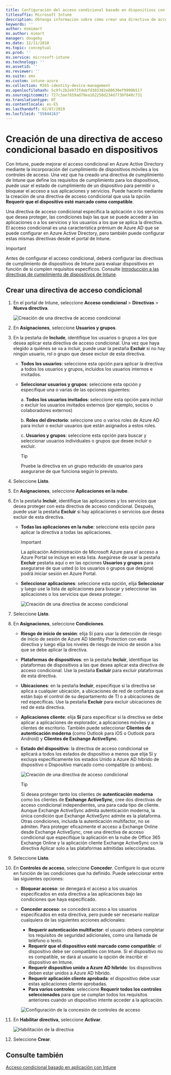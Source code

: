 ```yaml
---
title: Configuración del acceso condicional basado en dispositivos con Intune
titlesuffix: Microsoft Intune
description: Obtenga información sobre cómo crear una directiva de acceso condicional basado en dispositivos teniendo en cuenta el cumplimiento de dispositivos de Microsoft Intune y la administración de aplicaciones móviles.
keywords: ''
author: msmimart
ms.author: mimart
manager: dougeby
ms.date: 12/11/2018
ms.topic: conceptual
ms.prod: ''
ms.service: microsoft-intune
ms.technology: ''
ms.assetid: ''
ms.reviewer: ''
ms.suite: ems
ms.custom: intune-azure
ms.collection: M365-identity-device-management
ms.openlocfilehash: 5c9fc2b2e973fdebfd303382e88630ef9999b517
ms.sourcegitcommit: 727c3ae7659ad79ea162250d234d7730f840c731
ms.translationtype: HT
ms.contentlocale: es-ES
ms.lasthandoff: 02/07/2019
ms.locfileid: "55844163"
---
```

# <a name="create-a-device-based-conditional-access-policy"></a>Creación de una directiva de acceso condicional basado en dispositivos

Con Intune, puede mejorar el acceso condicional en Azure Active Directory mediante la incorporación del cumplimiento de dispositivos móviles a los controles de acceso. Una vez que ha creado una directiva de cumplimiento de Intune que define los requisitos de cumplimiento para los dispositivos, puede usar el estado de cumplimiento de un dispositivo para permitir o bloquear el acceso a sus aplicaciones y servicios. Puede hacerlo mediante la creación de una directiva de acceso condicional que usa la opción **Requerir que el dispositivo esté marcado como compatible**. 

Una directiva de acceso condicional especifica la aplicación o los servicios que desea proteger, las condiciones bajo las que se puede acceder a las aplicaciones o a los servicios y los usuarios a los que se aplica la directiva. El acceso condicional es una característica prémium de Azure AD que se puede configurar en Azure Active Directory, pero también puede configurar estas mismas directivas desde el portal de Intune. 

> [!IMPORTANT]
> Antes de configurar el acceso condicional, deberá configurar las directivas de cumplimiento de dispositivos de Intune para evaluar dispositivos en función de si cumplen requisitos específicos. Consulte [Introducción a las directivas de cumplimiento de dispositivos de Intune](device-compliance-get-started.md).

## <a name="create-conditional-access-policy"></a>Crear una directiva de acceso condicional

1.  En el portal de Intune, seleccione **Acceso condicional** > **Directivas** > **Nueva directiva**.
   
    ![Creación de una directiva de acceso condicional](media/create-conditional-access-intune/create-ca.png)
 
2.  En **Asignaciones**, seleccione **Usuarios y grupos**. 
3.  En la pestaña de **Include**, identifique los usuarios o grupos a los que desea aplicar esta directiva de acceso condicional. Una vez que haya elegido a quiénes se va a incluir, puede usar la pestaña **Excluir** si no hay ningún usuario, rol o grupo que desee excluir de esta directiva.  
    - **Todos los usuarios**: seleccione esta opción para aplicar la directiva a todos los usuarios y grupos, incluidos los usuarios internos e invitados.
  
    - **Seleccionar usuarios y grupos**: seleccione esta opción y especifique una o varias de las opciones siguientes:
  
      a. **Todos los usuarios invitados**: seleccione esta opción para incluir o excluir los usuarios invitados externos (por ejemplo, socios o colaboradores externos)
       
      b. **Roles del directorio**: seleccione uno o varios roles de Azure AD para incluir o excluir usuarios que están asignados a estos roles.
      
      c. **Usuarios y grupos**: seleccione esta opción para buscar y seleccionar usuarios individuales o grupos que desee incluir o excluir.
     
       > [!TIP]  
       > Pruebe la directiva en un grupo reducido de usuarios para asegurarse de que funciona según lo previsto.
4.  Seleccione **Listo**.
5.  En **Asignaciones**, seleccione **Aplicaciones en la nube**. 
6.  En la pestaña **Incluir**, identifique las aplicaciones y los servicios que desea proteger con esta directiva de acceso condicional. Después, puede usar la pestaña **Excluir** si hay aplicaciones o servicios que desea excluir de esta directiva.
    - **Todas las aplicaciones en la nube**: seleccione esta opción para aplicar la directiva a todas las aplicaciones.
      > [!IMPORTANT]  
      > La aplicación Administración de Microsoft Azure para el acceso a Azure Portal se incluye en esta lista. Asegúrese de usar la pestaña **Excluir** pestaña aquí o en las opciones **Usuarios y grupos** para asegurarse de que usted (o los usuarios o grupos que designa) podrá iniciar sesión en Azure Portal. 

    - **Seleccionar aplicaciones**: seleccione esta opción, elija **Seleccionar** y luego use la lista de aplicaciones para buscar y seleccionar las aplicaciones o los servicios que desea proteger.
    
      ![Creación de una directiva de acceso condicional](media/create-conditional-access-intune/create-ca-select-apps.png)

7.  Seleccione **Listo**.
8.  En **Asignaciones**, seleccione **Condiciones**.
    - **Riesgo de inicio de sesión**: elija Sí para usar la detección de riesgo de inicio de sesión de Azure AD Identity Protection con esta directiva y luego elija los niveles de riesgo de inicio de sesión a los que se debe aplicar la directiva.
    - **Plataformas de dispositivos**: en la pestaña **Incluir**, identifique las plataformas de dispositivos a las que desea aplicar esta directiva de acceso condicional. Use la pestaña **Excluir** para excluir plataformas de esta directiva.
    - **Ubicaciones**: en la pestaña **Incluir**, especifique si la directiva se aplica a cualquier ubicación, a ubicaciones de red de confianza que están bajo el control de su departamento de TI o a ubicaciones de red específicas. Use la pestaña **Excluir** para excluir ubicaciones de red de esta directiva. 
    - **Aplicaciones cliente**: elija **Sí** para especificar si la directiva se debe aplicar a aplicaciones de explorador, a aplicaciones móviles y a clientes de escritorio. También puede seleccionar **Clientes de autenticación moderna** (como Outlook para iOS o Outlook para Android) y **Clientes de Exchange ActiveSync**.
    - **Estado del dispositivo**: la directiva de acceso condicional se aplicará a todos los estados de dispositivo a menos que elija Sí y excluya específicamente los estados Unido a Azure AD híbrido de dispositivo o Dispositivo marcado como compatible (o ambos).
    
      ![Creación de una directiva de acceso condicional](media/create-conditional-access-intune/create-ca-device-platforms.png)

      > [!TIP]  
      > Si desea proteger tanto los clientes de **autenticación moderna** como los clientes de **Exchange ActiveSync**, cree dos directivas de acceso condicional independientes, una para cada tipo de cliente. Aunque Exchange ActiveSync admita autenticación moderna, la única condición que Exchange ActiveSync admite es la plataforma. Otras condiciones, incluida la autenticación multifactor, no se admiten. Para proteger eficazmente el acceso a Exchange Online desde Exchange ActiveSync, cree una directiva de acceso condicional que especifique la aplicación en la nube de Office 365 Exchange Online y la aplicación cliente Exchange ActiveSync con la directiva Aplicar solo a las plataformas admitidas seleccionadas.

9.  Seleccione **Listo**.
10. En **Controles de acceso**, seleccione **Conceder**. Configure lo que ocurre en función de las condiciones que ha definido.  Puede seleccionar entre las siguientes opciones:
    - **Bloquear acceso**: se denegará el acceso a los usuarios especificados en esta directiva a las aplicaciones bajo las condiciones que haya especificado.
    - **Conceder acceso**: se concederá acceso a los usuarios especificados en esta directiva, pero puede ser necesario realizar cualquiera de las siguientes acciones adicionales:
      - **Requerir autenticación multifactor**: el usuario deberá completar los requisitos de seguridad adicionales, como una llamada de teléfono o texto.
      - **Requerir que el dispositivo esté marcado como compatible**: el dispositivo debe ser compatibles con Intune. Si el dispositivo no es compatible, se dará al usuario la opción de inscribir el dispositivo en Intune. 
      - **Requerir dispositivo unido a Azure AD híbrido**: los dispositivos deben estar unidos a Azure AD híbrido.
      - **Requerir aplicación cliente aprobada**: el dispositivo debe usar estas aplicaciones cliente aprobadas. 
      - **Para varios controles**: seleccione **Requerir todos los controles seleccionados** para que se cumplan todos los requisitos anteriores cuando un dispositivo intente acceder a la aplicación.
    
      ![Configuración de la concesión de controles de acceso](media/create-conditional-access-intune/create-ca-grant-access-settings.png)
 
11. En **Habilitar directiva**, seleccione **Activar**.
     
     ![Habilitación de la directiva](media/create-conditional-access-intune/enable-policy.png)

12. Seleccione **Crear**.

## <a name="see-also"></a>Consulte también
[Acceso condicional basado en aplicación con Intune](app-based-conditional-access-intune.md)
